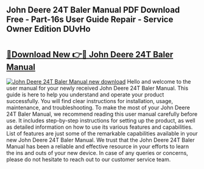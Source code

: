 ## John Deere 24T Baler Manual PDF Download Free - Part-16s User Guide Repair - Service Owner Edition DUvHo

# <h2><a href="http://bc89328.oget.top/?id=John+Deere+24T+Baler+Manual">🔗Download New 👉🔴 John Deere 24T Baler Manual</a></h2>

[![John Deere 24T Baler Manual new download](https://i.imgur.com/5g1atiW.png)](http://bc89328.oget.top/?id=John+Deere+24T+Baler+Manual)
Hello and welcome to the user manual for your newly received John Deere 24T Baler Manual. This guide is here to help you understand and operate your product successfully. You will find clear instructions for installation, usage, maintenance, and troubleshooting. To make the most of your John Deere 24T Baler Manual, we recommend reading this user manual carefully before use. It includes step-by-step instructions for setting up the product, as well as detailed information on how to use its various features and capabilities. List of features are just some of the remarkable capabilities available in your new John Deere 24T Baler Manual. We trust that the John Deere 24T Baler Manual has been a reliable and effective resource in your efforts to learn the ins and outs of your new device. In case of any queries or concerns, please do not hesitate to reach out to our customer service team.
